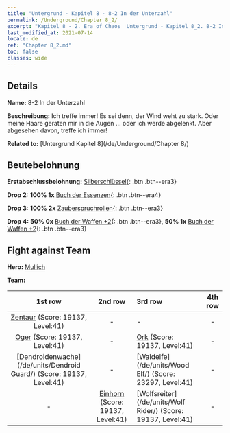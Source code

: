 ```yaml
---
title: "Untergrund - Kapitel 8 - 8-2 In der Unterzahl"
permalink: /Underground/Chapter 8_2/
excerpt: "Kapitel 8 - 2. Era of Chaos  Untergrund - Kapitel 8_2. 8-2 In der Unterzahl"
last_modified_at: 2021-07-14
locale: de
ref: "Chapter 8_2.md"
toc: false
classes: wide
---
```


## Details

 **Name:** 8-2 In der Unterzahl

 **Beschreibung:** Ich treffe immer! Es sei denn, der Wind weht zu stark. Oder meine Haare geraten mir in die Augen ... oder ich werde abgelenkt. Aber abgesehen davon, treffe ich immer!

 **Related to:** [Untergrund Kapitel 8](/de/Underground/Chapter 8/)

## Beutebelohnung

 **Erstabschlussbelohnung:** [Silberschlüssel](/ItemsDE/con_693/){: .btn .btn--era3}

 **Drop 2:** **100% 1x** [Buch der Essenzen](/ItemsDE/mat_39/){: .btn .btn--era4}

 **Drop 3:** **100% 2x** [Zauberspruchrollen](/ItemsDE/con_694/){: .btn .btn--era3}

 **Drop 4:** **50% 0x** [Buch der Waffen +2](/ItemsDE/mat_32/){: .btn .btn--era3}, **50% 1x** [Buch der Waffen +2](/ItemsDE/mat_32/){: .btn .btn--era3}


## Fight against Team
 **Hero:** [Mullich](/de/heroes/Mullich/)

 **Team:**


  | 1st row | 2nd row | 3rd row | 4th row |
  |:----:|:----:|:----|:----:|
  | [Zentaur](/de/units/Centaur/) (Score: 19137, Level:41)  | - | - | - |
  | [Oger](/de/units/Ogre/) (Score: 19137, Level:41)  | - | [Ork](/de/units/Orc/) (Score: 19137, Level:41)  | - |
  | [Dendroidenwache](/de/units/Dendroid Guard/) (Score: 19137, Level:41)  | - | [Waldelfe](/de/units/Wood Elf/) (Score: 23297, Level:41)  | - |
  | - | [Einhorn](/de/units/Unicorn/) (Score: 19137, Level:41)  | [Wolfsreiter](/de/units/Wolf Rider/) (Score: 19137, Level:41)  | - |


